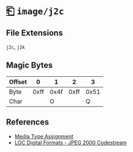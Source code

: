# [⎗](../README.md) `image/j2c`

## File Extensions

`j2c`, `j2k`

## Magic Bytes

| Offset | 0    | 1    | 2    | 3    |
| ------ | ---- | ---- | ---- | ---- |
| Byte   | 0xff | 0x4f | 0xff | 0x51 |
| Char   |      | O    |      | Q    |

## References

- [Media Type Assignment](https://www.iana.org/assignments/media-types/image/j2c)
- [LOC Digital Formats - JPEG 2000 Codestream](https://www.loc.gov/preservation/digital/formats/fdd/fdd000138.shtml)
